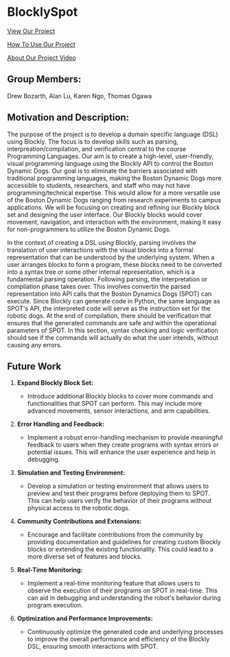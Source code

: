 # BlocklySpot

[View Our Project](https://alu454.github.io/BlocklySpot/src/design-blocks.html)

[How To Use Our Project](https://github.com/alu454/BlocklySpot/blob/main/src/README.md)

[About Our Project Video](https://drive.google.com/file/d/1kx3D54Kb6ScGtKKuLNZiiKoPzSICsBUm/view)

## Group Members:
Drew Bozarth, Alan Lu, Karen Ngo, Thomas Ogawa

## Motivation and Description:
The purpose of the project is to develop a domain specific language (DSL) using Blockly. The focus is to develop skills such as parsing, interpreation/compilation, and verification central to the course Programming Languages. Our aim is to create a high-level, user-friendly, visual programming language using the Blockly API to control the Boston Dynamic Dogs. Our goal is to eliminate the barriers associated with traditional programming languages, making the Boston Dynamic Dogs more accessible to students, researchers, and staff who may not have programming/technical expertise. This would allow for a more versatile use of the Boston Dynamic Dogs ranging from research experiments to campus applications. We will be focusing on creating and refining our Blockly block set and designing the user interface. Our Blockly blocks would cover movement, navigation, and interaction with the environment, making it easy for non-programmers to utilize the Boston Dynamic Dogs.

In the context of creating a DSL using Blockly, parsing involves the translation of user interactions with the visual blocks into a formal representation that can be understood by the underlying system. When a user arranges blocks to form a program, these blocks need to be converted into a syntax tree or some other internal representation, which is a fundamental parsing operation. Following parsing, the interpretation or compilation phase takes over. This involves convertin the parsed representation into API calls that the Boston Dynamics Dogs (SPOT) can execute. Since Blockly can generate code in Python, the same language as SPOT's API, the interpreted code will serve as the instruction set for the robotic dogs. At the end of compilation, there should be verification that ensures that the generated commands are safe and within the operational parameters of SPOT. In this section, syntax checking and logic verification should see if the commands will actually do what the user intends, without causing any errors.

## Future Work

1. **Expand Blockly Block Set:**
   - Introduce additional Blockly blocks to cover more commands and functionalities that SPOT can perform. This may include more advanced movements, sensor interactions, and arm capabilities.

2. **Error Handling and Feedback:**
   - Implement a robust error-handling mechanism to provide meaningful feedback to users when they create programs with syntax errors or potential issues. This will enhance the user experience and help in debugging.

3. **Simulation and Testing Environment:**
   - Develop a simulation or testing environment that allows users to preview and test their programs before deploying them to SPOT. This can help users verify the behavior of their programs without physical access to the robotic dogs.

4. **Community Contributions and Extensions:**
   - Encourage and facilitate contributions from the community by providing documentation and guidelines for creating custom Blockly blocks or extending the existing functionality. This could lead to a more diverse set of features and blocks.

5. **Real-Time Monitoring:**
   - Implement a real-time monitoring feature that allows users to observe the execution of their programs on SPOT in real-time. This can aid in debugging and understanding the robot's behavior during program execution.

6. **Optimization and Performance Improvements:**
   - Continuously optimize the generated code and underlying processes to improve the overall performance and efficiency of the Blockly DSL, ensuring smooth interactions with SPOT.
